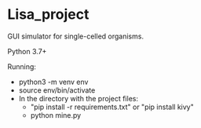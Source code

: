 # Lisa_project
GUI simulator for single-celled organisms.

Python 3.7+

Running:
- python3 -m venv env
- source env/bin/activate
- In the directory with the project files:
	- "pip install -r requirements.txt" or "pip install kivy"
	- python mine.py
